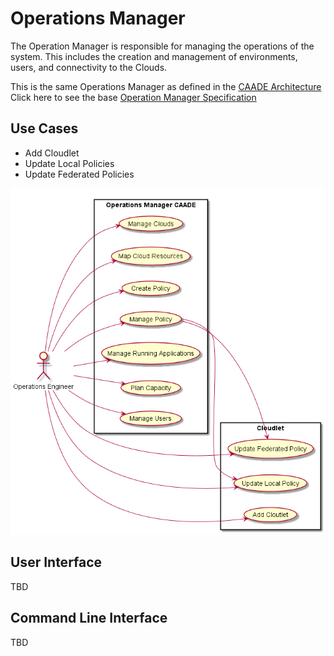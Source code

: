 # Operations Manager
The Operation Manager is responsible for managing the operations of the system.
This includes the creation and management of environments, users, and connectivity to the Clouds.

This is the same Operations Manager as defined in the [CAADE Architecture](https://github.com/CAADE/Caade/blob/master/design/README.md)
Click here to see the base [Operation Manager Specification](https://github.com/CAADE/Caade/blob/master/design/Actors/OperationsManager/README.md)

## Use Cases

* Add Cloudlet
* Update Local Policies
* Update Federated Policies

![Image](UseCases.png)

## User Interface
TBD

## Command Line Interface
TBD
